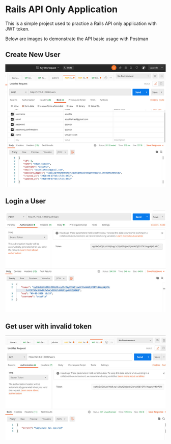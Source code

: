 # Rails API Only Application

This is a simple project used to practice a Rails API only application with JWT token.

Below are images to demonstrate the API basic usage with Postman

## Create New User

![screenshot](./post_user.jpg)


## Login a User

![screenshot](./login_user.jpg)


## Get user with invalid token

![screenshot](./get_users_expired_token.jpg)


